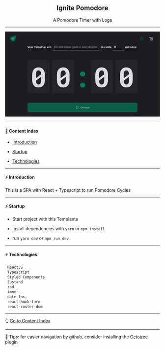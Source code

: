 <h2 align="center">Ignite Pomodore</h2>

<p align="center">A Pomodore Timer with Logs</p>

---

<p align="center">
  <img src="https://github.com/lipex360x/ignite-timer/blob/master/assets/screen.png" />
</p>

---

#### :bookmark_tabs: Content Index

- [Introduction](#zap-introduction)

- [Startup](#zap-startup)

- [Technologies](#zap-technologies)

---

#### :zap: Introduction

This is a SPA with React + Typescript to run Pomodore Cycles

---

#### :zap: Startup

- Start project with this Templante

- Install dependencies with `yarn` or `npm install`

- run `yarn dev` or `npm run dev`

---

#### :zap: Technologies

```
 ReactJS
 Typescript
 Styled Components
 Zustand
 zod
 immer
 date-fns
 react-hook-form
 react-router-dom
```

---

:point_up_2: [Go to Content Index](#bookmark_tabs-content-index)

---

:pushpin: Tips: for easier navigation by github, consider installing the [Octotree](https://chrome.google.com/webstore/detail/octotree-github-code-tree/bkhaagjahfmjljalopjnoealnfndnagc) plugin
